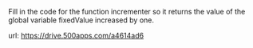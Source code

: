 Fill in the code for the function incrementer so it returns the value of the global variable fixedValue increased by one.

url: https://drive.500apps.com/a4614ad6